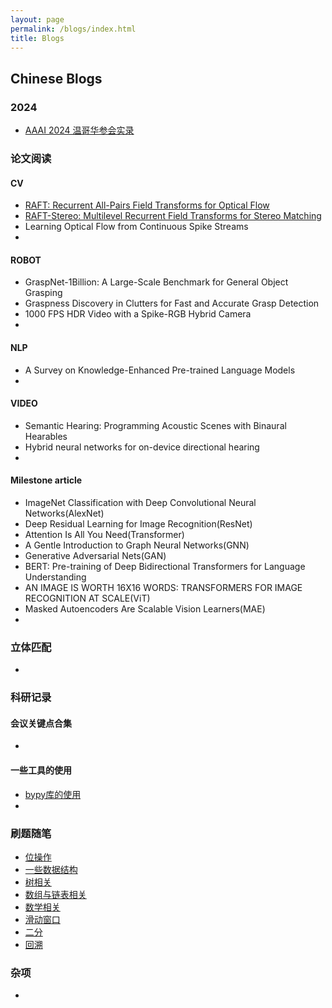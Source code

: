 ```yaml
---
layout: page
permalink: /blogs/index.html
title: Blogs
---
```


## Chinese Blogs

### 2024

- [AAAI 2024 温哥华参会实录](https://caihanlin.com/blogs/aaai-24/)



### 论文阅读

#### CV

- [RAFT: Recurrent All-Pairs Field Transforms for Optical Flow](https://amao996.github.io/blogs/paper-reading/RAFT)<br>
- [RAFT-Stereo: Multilevel Recurrent Field Transforms for Stereo Matching](https://amao996.github.io/blogs/paper-reading/RAFT-Stereo/)<br>
- Learning Optical Flow from Continuous Spike Streams
- 

#### ROBOT

- GraspNet-1Billion: A Large-Scale Benchmark for General Object Grasping<br>
- Graspness Discovery in Clutters for Fast and Accurate Grasp Detection<br>
- 1000 FPS HDR Video with a Spike-RGB Hybrid Camera
- 

#### NLP

- A Survey on Knowledge-Enhanced Pre-trained Language Models
- 

#### VIDEO

- Semantic Hearing: Programming Acoustic Scenes with Binaural Hearables<br>
- Hybrid neural networks for on-device directional hearing
- 

#### Milestone article

- ImageNet Classification with Deep Convolutional Neural Networks(AlexNet)<br>
- Deep Residual Learning for Image Recognition(ResNet)<br>
- Attention Is All You Need(Transformer)<br>
- A Gentle Introduction to Graph Neural Networks(GNN)<br>
- Generative Adversarial Nets(GAN)<br>
- BERT: Pre-training of Deep Bidirectional Transformers for Language Understanding<br>
- AN IMAGE IS WORTH 16X16 WORDS: TRANSFORMERS FOR IMAGE RECOGNITION AT SCALE(ViT)<br>
- Masked Autoencoders Are Scalable Vision Learners(MAE)
- 

### 立体匹配

- 

### 科研记录

#### 会议关键点合集

- 

#### 一些工具的使用

- [bypy库的使用](https://amao996.github.io/blogs/tools/bypy/)<br>
- 


### 刷题随笔

- [位操作](https://amao996.github.io/blogs/algorithm/byte-operation)<br>
- [一些数据结构](https://amao996.github.io/blogs/algorithm/map)<br>
- [树相关](https://amao996.github.io/blogs/algorithm/tree)<br>
- [数组与链表相关](https://amao996.github.io/blogs/algorithm/array)<br>
- [数学相关](https://amao996.github.io/blogs/algorithm/math)<br>
- [滑动窗口](https://amao996.github.io/blogs/algorithm/sliding-window)<br>
- [二分](https://amao996.github.io/blogs/algorithm/divide)<br>
- [回溯](https://amao996.github.io/blogs/algorithm/backtrack)



### 杂项

- 